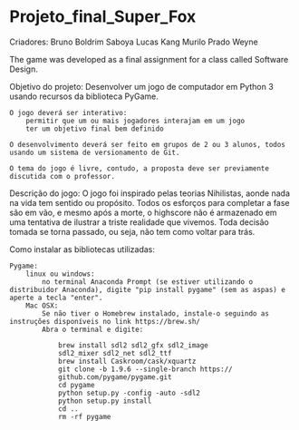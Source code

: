 # Projeto_final_Super_Fox
Criadores:
    Bruno Boldrim Saboya
    Lucas Kang
    Murilo Prado Weyne

The game was developed as a final assignment for a class called Software Design.

Objetivo do projeto:
	Desenvolver um jogo de computador em Python 3 usando recursos da biblioteca PyGame.
	
    O jogo deverá ser interativo:
		permitir que um ou mais jogadores interajam em um jogo
		ter um objetivo final bem definido
	
	O desenvolvimento deverá ser feito em grupos de 2 ou 3 alunos, todos usando um sistema de versionamento de Git.
	
    O tema do jogo é livre, contudo, a proposta deve ser previamente discutida com o professor.

Descrição do jogo:
    O jogo foi inspirado pelas teorias Nihilistas, aonde nada na vida tem sentido ou propósito.
    Todos os esforços para completar a fase são em vão, e mesmo após a morte, o highscore não é armazenado em uma tentativa de ilustrar a triste realidade que vivemos.
    Toda decisão tomada se torna passado, ou seja, não tem como voltar para trás.

Como instalar as bibliotecas utilizadas:
	
    Pygame:
    	linux ou windows:
    		no terminal Anaconda Prompt (se estiver utilizando o distribuidor Anaconda), digite "pip install pygame" (sem as aspas) e aperte a tecla "enter".
    	Mac OSX:
    		Se não tiver o Homebrew instalado, instale-o seguindo as instruções disponíveis no link https://brew.sh/
    		Abra o terminal e digite:
    			
                brew install sdl2 sdl2_gfx sdl2_image 
                sdl2_mixer sdl2_net sdl2_ttf
                brew install Caskroom/cask/xquartz
                git clone -b 1.9.6 --single-branch https://
                github.com/pygame/pygame.git
                cd pygame
                python setup.py -config -auto -sdl2
                python setup.py install
                cd ..
                rm -rf pygame
	